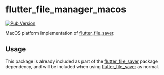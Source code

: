 # flutter_file_manager_macos

[![Pub Version](https://img.shields.io/pub/v/flutter_file_manager_macos)](https://pub.dev/packages/flutter_file_manager_macos)

MacOS platform implementation of [flutter_file_saver](https://pub.dev/packages/flutter_file_saver).

## Usage

This package is already included as part of the [flutter_file_saver](https://pub.dev/packages/flutter_file_saver) package dependency, and will be included when using [flutter_file_saver](https://pub.dev/packages/flutter_file_saver) as normal.
